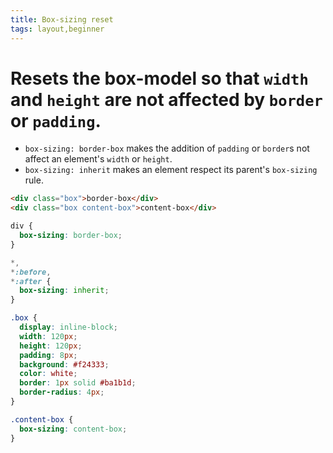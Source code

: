 ```yaml
---
title: Box-sizing reset
tags: layout,beginner
---
```


# Resets the box-model so that `width` and `height` are not affected by `border` or `padding`.

- `box-sizing: border-box` makes the addition of `padding` or `border`s not affect an element's `width` or `height`.
- `box-sizing: inherit` makes an element respect its parent's `box-sizing` rule.

```html
<div class="box">border-box</div>
<div class="box content-box">content-box</div>
```

```css
div {
  box-sizing: border-box;
}

*,
*:before,
*:after {
  box-sizing: inherit;
}

.box {
  display: inline-block;
  width: 120px;
  height: 120px;
  padding: 8px;
  background: #f24333;
  color: white;
  border: 1px solid #ba1b1d;
  border-radius: 4px;
}

.content-box {
  box-sizing: content-box;
}
```
